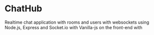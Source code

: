 # ChatHub
Realtime chat application with rooms and users with websockets using Node.js, Express and Socket.io with Vanilla-js on the front-end with
